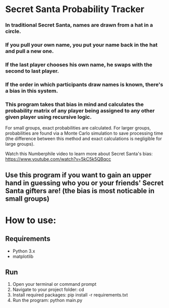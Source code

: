 # Secret Santa Probability Tracker

### In traditional Secret Santa, names are drawn from a hat in a circle.
### If you pull your own name, you put your name back in the hat and pull a new one.
### If the last player chooses his own name, he swaps with the second to last player.
### If the order in which participants draw names is known, there's a bias in this system.

### This program takes that bias in mind and calculates the probability matrix of any player being assigned to any other given player using recursive logic.
For small groups, exact probabilities are calculated.
For larger groups, probabilities are found via a Monte Carlo simulation to save processing time
(the difference between this method and exact calculations is negligible for large groups).

Watch this Numberphile video to learn more about Secret Santa's bias:
https://www.youtube.com/watch?v=5kC5k5QBqcc

## Use this program if you want to gain an upper hand in guessing who you or your friends' Secret Santa gifters are! (the bias is most noticable in small groups)

# How to use:

## Requirements
- Python 3.x
- matplotlib

## Run
1. Open your terminal or command prompt
2. Navigate to your project folder:
  cd <file-path-to-your-project-folder>
3. Install required packages:
  pip install -r requirements.txt
4. Run the program:
  python main.py